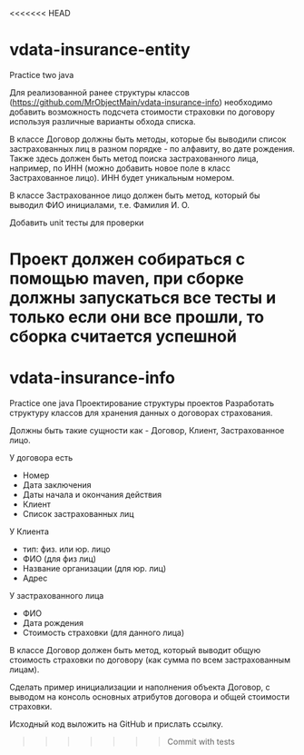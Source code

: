 <<<<<<< HEAD
# vdata-insurance-entity
Practice two java

Для реализованной ранее структуры классов (https://github.com/MrObjectMain/vdata-insurance-info) 
необходимо добавить возможность подсчета стоимости страховки по договору 
используя различные варианты обхода списка.

В классе Договор должны быть методы, которые бы выводили список застрахованных лиц в разном порядке - по алфавиту, во дате рождения.
Также здесь должен быть метод поиска застрахованного лица, например, по ИНН (можно добавить новое поле в класс Застрахованное лицо). 
ИНН будет уникальным номером.

В классе Застрахованное лицо должен быть метод, который бы выводил ФИО инициалами, т.е. Фамилия И. О.

Добавить unit тесты для проверки

Проект должен собираться с помощью maven, при сборке должны запускаться все тесты и только если они все прошли, 
то сборка считается успешной
=======
# vdata-insurance-info
Practice one java
Проектирование структуры проектов
Разработать структуру классов для хранения данных о договорах страхования.

Должны быть такие сущности как - Договор, Клиент, Застрахованное лицо.

У договора есть 
- Номер
- Дата заключения
- Даты начала и окончания действия
- Клиент
- Список застрахованных лиц

У Клиента 
- тип: физ. или юр. лицо
- ФИО (для физ лиц)
- Название организации (для юр. лиц)
- Адрес

У застрахованного лица
- ФИО
- Дата рождения
- Стоимость страховки (для данного лица)

В классе Договор должен быть метод, который выводит общую стоимость страховки по договору (как сумма по всем застрахованным лицам).

Сделать пример инициализации и наполнения объекта Договор, с выводом на консоль основных атрибутов договора и общей стоимости страховки.

Исходный код выложить на GitHub и прислать ссылку.
>>>>>>> Commit with tests
